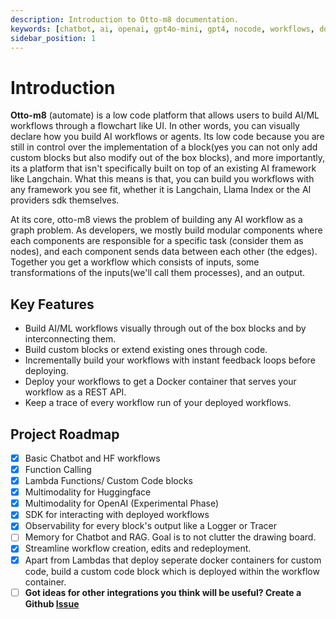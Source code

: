 ```yaml
---
description: Introduction to Otto-m8 documentation.
keywords: [chatbot, ai, openai, gpt4o-mini, gpt4, nocode, workflows, documentation]
sidebar_position: 1
---
```


# Introduction

**Otto-m8** (automate) is a low code platform that allows users to build AI/ML workflows through a flowchart like UI. In other words, you can visually declare how you build AI workflows or agents. Its low code because you are still in control over the implementation of a block(yes you can not only add custom blocks but also modify out of the box blocks), and more importantly, its a platform that isn't specifically built on top of an existing AI framework like Langchain. What this means is that, you can build you workflows with any framework you see fit, whether it is Langchain, Llama Index or the AI providers sdk themselves.

At its core, otto-m8 views the problem of building any AI workflow as a graph problem. As developers, we mostly build modular components where each components are responsible for a specific task (consider them as nodes), and each component sends data between each other (the edges). Together you get a workflow which consists of inputs, some transformations of the inputs(we'll call them processes), and an output.

## Key Features
- Build AI/ML workflows visually through out of the box blocks and by interconnecting them.
- Build custom blocks or extend existing ones through code.
- Incrementally build your workflows with instant feedback loops before deploying.
- Deploy your workflows to get a Docker container that serves your workflow as a REST API.
- Keep a trace of every workflow run of your deployed workflows.

## Project Roadmap
- [x]  Basic Chatbot and HF workflows
- [x]  Function Calling
- [x]  Lambda Functions/ Custom Code blocks
- [x]  Multimodality for Huggingface
- [x]  Multimodality for OpenAI (Experimental Phase)
- [x]  SDK for interacting with deployed workflows
- [x]  Observability for every block's output like a Logger or Tracer
- [ ]  Memory for Chatbot and RAG. Goal is to not clutter the drawing board.
- [x]  Streamline workflow creation, edits and redeployment.
- [x]   Apart from Lambdas that deploy seperate docker containers for custom code, build a custom code block which is deployed within the workflow container.
- [ ]  **Got ideas for other integrations you think will be useful? Create a Github [Issue](https://github.com/farhan0167/otto-m8/issues)**